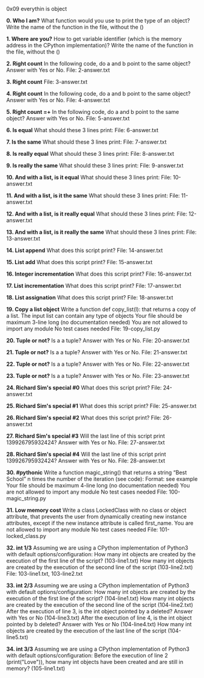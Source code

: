 0x09 everythin is object

**0. Who I am?**
What function would you use to print the type of an object? Write the name of the function in the file, without the ()

**1. Where are you?** 
How to get variable identifier (which is the memory address in the CPython implementation)? Write the name of the function in the file, without the ()

**2. Right count**
In the following code, do a and b point to the same object? Answer with Yes or No.
File: 2-answer.txt

**3. Right count**
File: 3-answer.txt

**4. Right count**
In the following code, do a and b point to the same object? Answer with Yes or No.
File: 4-answer.txt

**5. Right count =+**
In the following code, do a and b point to the same object? Answer with Yes or No.
File: 5-answer.txt

**6. Is equal**
What should these 3 lines print:
File: 6-answer.txt

**7. Is the same**
What should these 3 lines print:
File: 7-answer.txt

**8. Is really equal**
What should these 3 lines print:
File: 8-answer.txt

**9. Is really the same**
What should these 3 lines print:
File: 9-answer.txt

**10. And with a list, is it equal**
What should these 3 lines print:
File: 10-answer.txt

**11. And with a list, is it the same**
What should these 3 lines print:
File: 11-answer.txt

**12. And with a list, is it really equal**
What should these 3 lines print:
File: 12-answer.txt

**13. And with a list, is it really the same**
What should these 3 lines print:
File: 13-answer.txt

**14. List append**
What does this script print?
File: 14-answer.txt

**15. List add**
What does this script print?
File: 15-answer.txt

**16. Integer incrementation**
What does this script print?
File: 16-answer.txt

**17. List incrementation**
What does this script print?
File: 17-answer.txt

**18. List assignation**
What does this script print?
File: 18-answer.txt

**19. Copy a list object**
Write a function def copy_list(l): that returns a copy of a list.
The input list can contain any type of objects
Your file should be maximum 3-line long (no documentation needed)
You are not allowed to import any module
No test cases needed
File: 19-copy_list.py

**20. Tuple or not?**
Is a a tuple? Answer with Yes or No.
File: 20-answer.txt

**21. Tuple or not?**
Is a a tuple? Answer with Yes or No.
File: 21-answer.txt

**22. Tuple or not?**
Is a a tuple? Answer with Yes or No.
File: 22-answer.txt

**23. Tuple or not?**
Is a a tuple? Answer with Yes or No.
File: 23-answer.txt

**24. Richard Sim's special #0**
What does this script print?
File: 24-answer.txt

**25. Richard Sim's special #1**
What does this script print?
File: 25-answer.txt

**26. Richard Sim's special #2**
What does this script print?
File: 26-answer.txt

**27. Richard Sim's special #3** 
Will the last line of this script print 139926795932424? Answer with Yes or No.
File: 27-answer.txt

**28. Richard Sim's special #4** 
Will the last line of this script print 139926795932424? Answer with Yes or No.
File: 28-answer.txt

**30. #pythonic**
Write a function magic_string() that returns a string “Best School” n times the number of the iteration (see code):
Format: see example
Your file should be maximum 4-line long (no documentation needed)
You are not allowed to import any module
No test cases needed
File: 100-magic_string.py

**31. Low memory cost** 
Write a class LockedClass with no class or object attribute, that prevents the user from dynamically creating new instance attributes, except if the new instance attribute is called first_name.
You are not allowed to import any module
No test cases needed
File: 101-locked_class.py

**32. int 1/3**
Assuming we are using a CPython implementation of Python3 with default options/configuration:
How many int objects are created by the execution of the first line of the script? 
(103-line1.txt)
How many int objects are created by the execution of the second line of the script 
(103-line2.txt)
File: 103-line1.txt, 103-line2.txt

**33. int 2/3** 
Assuming we are using a CPython implementation of Python3 with default options/configuration:
How many int objects are created by the execution of the first line of the script? 
(104-line1.txt)
How many int objects are created by the execution of the second line of the script 
(104-line2.txt)
After the execution of line 3, is the int object pointed by a deleted? Answer with Yes or No
(104-line3.txt)
After the execution of line 4, is the int object pointed by b deleted? Answer with Yes or No 
(104-line4.txt)
How many int objects are created by the execution of the last line of the script
(104-line5.txt)

**34. int 3/3**
Assuming we are using a CPython implementation of Python3
with default options/configuration:
Before the execution of line 2 (print("Love")), how many int objects
 have been created and are still in memory? (105-line1.txt)
